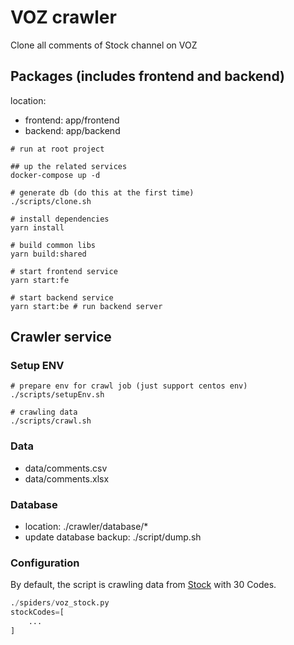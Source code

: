 # VOZ crawler
Clone all comments of Stock channel on VOZ

## Packages (includes frontend and backend)
location: 
- frontend: app/frontend
- backend: app/backend

```
# run at root project

## up the related services
docker-compose up -d 

# generate db (do this at the first time)
./scripts/clone.sh

# install dependencies
yarn install

# build common libs
yarn build:shared 

# start frontend service
yarn start:fe

# start backend service
yarn start:be # run backend server
```

## Crawler service
### Setup ENV

```properties
# prepare env for crawl job (just support centos env)
./scripts/setupEnv.sh

# crawling data
./scripts/crawl.sh
```

### Data
- data/comments.csv
- data/comments.xlsx

### Database
- location: ./crawler/database/*
- update database backup: ./script/dump.sh

### Configuration
By default, the script is crawling data from [Stock](https://voz.vn/t/clb-chung-khoan-chia-se-kinh-nghiem-dau-tu-chung-khoan-version-2022.464528) with 30 Codes.

```python
./spiders/voz_stock.py
stockCodes=[
    ...
]
```
